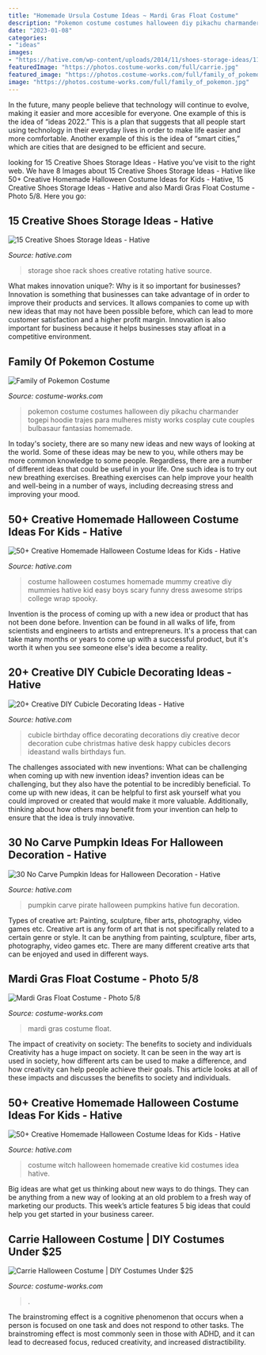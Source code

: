 ```yaml
---
title: "Homemade Ursula Costume Ideas ~ Mardi Gras Float Costume"
description: "Pokemon costume costumes halloween diy pikachu charmander togepi hoodie trajes para mulheres misty works cosplay cute couples bulbasaur fantasias homemade"
date: "2023-01-08"
categories:
- "ideas"
images:
- "https://hative.com/wp-content/uploads/2014/11/shoes-storage-ideas/11-rotating-shoe-rack.jpg"
featuredImage: "https://photos.costume-works.com/full/carrie.jpg"
featured_image: "https://photos.costume-works.com/full/family_of_pokemon.jpg"
image: "https://photos.costume-works.com/full/family_of_pokemon.jpg"
---
```



In the future, many people believe that technology will continue to evolve, making it easier and more accesible for everyone. One example of this is the idea of “ideas 2022.” This is a plan that suggests that all people start using technology in their everyday lives in order to make life easier and more comfortable. Another example of this is the idea of “smart cities,” which are cities that are designed to be efficient and secure.

	

		
looking for 15 Creative Shoes Storage Ideas - Hative you've visit to the right web. We have 8 Images about 15 Creative Shoes Storage Ideas - Hative like 50+ Creative Homemade Halloween Costume Ideas for Kids - Hative, 15 Creative Shoes Storage Ideas - Hative and also Mardi Gras Float Costume - Photo 5/8. Here you go:
		
    
## 15 Creative Shoes Storage Ideas - Hative

<img loading=lazy src="https://hative.com/wp-content/uploads/2014/11/shoes-storage-ideas/11-rotating-shoe-rack.jpg" onerror="this.onerror=null;this.src='https://tse3.mm.bing.net/th?id=OIP.YkMkxUpJK5RKBZ2a3OEgBwHaMZ&amp;pid=15.1';" alt="15 Creative Shoes Storage Ideas - Hative">

_Source: hative.com_

>storage shoe rack shoes creative rotating hative source. 

	

What makes innovation unique?: Why is it so important for businesses?
Innovation is something that businesses can take advantage of in order to improve their products and services. It allows companies to come up with new ideas that may not have been possible before, which can lead to more customer satisfaction and a higher profit margin. Innovation is also important for business because it helps businesses stay afloat in a competitive environment.

    
## Family Of Pokemon Costume

<img loading=lazy src="https://photos.costume-works.com/full/family_of_pokemon.jpg" onerror="this.onerror=null;this.src='https://tse4.mm.bing.net/th?id=OIP.1l2sVb9oJBxatarYoJ07bQHaLU&amp;pid=15.1';" alt="Family of Pokemon Costume">

_Source: costume-works.com_

>pokemon costume costumes halloween diy pikachu charmander togepi hoodie trajes para mulheres misty works cosplay cute couples bulbasaur fantasias homemade. 

	

In today's society, there are so many new ideas and new ways of looking at the world. Some of these ideas may be new to you, while others may be more common knowledge to some people. Regardless, there are a number of different ideas that could be useful in your life. One such idea is to try out new breathing exercises. Breathing exercises can help improve your health and well-being in a number of ways, including decreasing stress and improving your mood.

    
## 50+ Creative Homemade Halloween Costume Ideas For Kids - Hative

<img loading=lazy src="https://hative.com/wp-content/uploads/2014/03/costumes-for-kids/37-little-mummies-kid-costume.jpg" onerror="this.onerror=null;this.src='https://tse3.mm.bing.net/th?id=OIP.38iHObS9sCB6fFogwRzqrgHaJ4&amp;pid=15.1';" alt="50+ Creative Homemade Halloween Costume Ideas for Kids - Hative">

_Source: hative.com_

>costume halloween costumes homemade mummy creative diy mummies hative kid easy boys scary funny dress awesome strips college wrap spooky. 

	

Invention is the process of coming up with a new idea or product that has not been done before. Invention can be found in all walks of life, from scientists and engineers to artists and entrepreneurs. It's a process that can take many months or years to come up with a successful product, but it's worth it when you see someone else's idea become a reality.

    
## 20+ Creative DIY Cubicle Decorating Ideas - Hative

<img loading=lazy src="https://hative.com/wp-content/uploads/2014/06/cubicle-decorating-ideas/14-office-cubicle-decorating-ideas.jpg" onerror="this.onerror=null;this.src='https://tse2.mm.bing.net/th?id=OIP.dUqfod3d79Gb1u8tJGB9AgHaJ4&amp;pid=15.1';" alt="20+ Creative DIY Cubicle Decorating Ideas - Hative">

_Source: hative.com_

>cubicle birthday office decorating decorations diy creative decor decoration cube christmas hative desk happy cubicles decors ideastand walls birthdays fun. 

	

The challenges associated with new inventions: What can be challenging when coming up with new invention ideas?
invention ideas can be challenging, but they also have the potential to be incredibly beneficial. To come up with new ideas, it can be helpful to first ask yourself what you could improved or created that would make it more valuable. Additionally, thinking about how others may benefit from your invention can help to ensure that the idea is truly innovative.

    
## 30 No Carve Pumpkin Ideas For Halloween Decoration - Hative

<img loading=lazy src="https://hative.com/wp-content/uploads/2014/10/no-carve-pumpkin-ideas/29-pirate-pumpkin.jpg" onerror="this.onerror=null;this.src='https://tse4.mm.bing.net/th?id=OIP.3VoAgI_omVHJK9mxergSzwHaH0&amp;pid=15.1';" alt="30 No Carve Pumpkin Ideas for Halloween Decoration - Hative">

_Source: hative.com_

>pumpkin carve pirate halloween pumpkins hative fun decoration. 

	

Types of creative art: Painting, sculpture, fiber arts, photography, video games etc.
Creative art is any form of art that is not specifically related to a certain genre or style. It can be anything from painting, sculpture, fiber arts, photography, video games etc. There are many different creative arts that can be enjoyed and used in different ways.

    
## Mardi Gras Float Costume - Photo 5/8

<img loading=lazy src="http://photos.costume-works.com/full/mardi_gras_float4.jpg" onerror="this.onerror=null;this.src='https://tse2.mm.bing.net/th?id=OIP.KeoRkEHBmKUxZll0g9HyxgHaMZ&amp;pid=15.1';" alt="Mardi Gras Float Costume - Photo 5/8">

_Source: costume-works.com_

>mardi gras costume float. 

	

The impact of creativity on society: The benefits to society and individuals
Creativity has a huge impact on society. It can be seen in the way art is used in society, how different arts can be used to make a difference, and how creativity can help people achieve their goals. This article looks at all of these impacts and discusses the benefits to society and individuals.

    
## 50+ Creative Homemade Halloween Costume Ideas For Kids - Hative

<img loading=lazy src="https://hative.com/wp-content/uploads/2014/03/costumes-for-kids/17-witch-kid-costume-idea.jpg" onerror="this.onerror=null;this.src='https://tse4.mm.bing.net/th?id=OIP.yXlWKxDPCjtEfoJUtG1s9gHaM_&amp;pid=15.1';" alt="50+ Creative Homemade Halloween Costume Ideas for Kids - Hative">

_Source: hative.com_

>costume witch halloween homemade creative kid costumes idea hative. 

	

Big ideas are what get us thinking about new ways to do things. They can be anything from a new way of looking at an old problem to a fresh way of marketing our products. This week’s article features 5 big ideas that could help you get started in your business career.

    
## Carrie Halloween Costume | DIY Costumes Under $25

<img loading=lazy src="https://photos.costume-works.com/full/carrie.jpg" onerror="this.onerror=null;this.src='https://tse2.mm.bing.net/th?id=OIP.whxzxK3E7BZHV9REiN6szAHaJ3&amp;pid=15.1';" alt="Carrie Halloween Costume | DIY Costumes Under $25">

_Source: costume-works.com_

>. 

	

The brainstroming effect is a cognitive phenomenon that occurs when a person is focused on one task and does not respond to other tasks. The brainstroming effect is most commonly seen in those with ADHD, and it can lead to decreased focus, reduced creativity, and increased distractibility.

